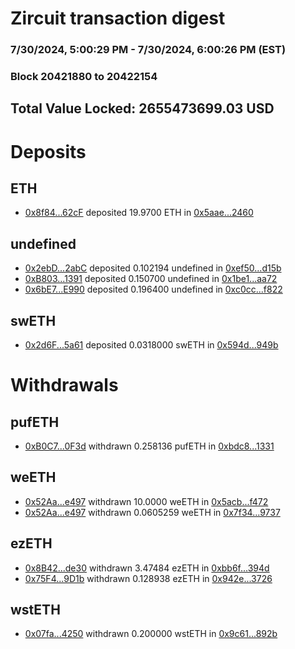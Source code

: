 # Zircuit transaction digest
### 7/30/2024, 5:00:29 PM - 7/30/2024, 6:00:26 PM (EST)
### Block 20421880 to 20422154

## Total Value Locked: 2655473699.03 USD

# Deposits
## ETH
- [0x8f84...62cF](https://etherscan.io/address/0x8f84c51430073002303E47762D41Cbc86bDb62cF) deposited 19.9700 ETH in [0x5aae...2460](https://etherscan.io/tx/0x8f84c51430073002303E47762D41Cbc86bDb62cF)
## undefined
- [0x2ebD...2abC](https://etherscan.io/address/0x2ebDF43E9B5e8150c7db1dd73f07B494Bad52abC) deposited 0.102194 undefined in [0xef50...d15b](https://etherscan.io/tx/0x2ebDF43E9B5e8150c7db1dd73f07B494Bad52abC)
- [0xB803...1391](https://etherscan.io/address/0xB803469aa04219fa64b7164a3D30904D57141391) deposited 0.150700 undefined in [0x1be1...aa72](https://etherscan.io/tx/0xB803469aa04219fa64b7164a3D30904D57141391)
- [0x6bE7...E990](https://etherscan.io/address/0x6bE7185C08762B48697682d3C687035fD637E990) deposited 0.196400 undefined in [0xc0cc...f822](https://etherscan.io/tx/0x6bE7185C08762B48697682d3C687035fD637E990)
## swETH
- [0x2d6F...5a61](https://etherscan.io/address/0x2d6Fdd527B2f8Ad8039385A1B610E1BF54765a61) deposited 0.0318000 swETH in [0x594d...949b](https://etherscan.io/tx/0x2d6Fdd527B2f8Ad8039385A1B610E1BF54765a61)
# Withdrawals
## pufETH
- [0xB0C7...0F3d](https://etherscan.io/address/0xB0C72B8B8d1b6D185bd35f459a46FFa4EFa50F3d) withdrawn 0.258136 pufETH in [0xbdc8...1331](https://etherscan.io/tx/0xB0C72B8B8d1b6D185bd35f459a46FFa4EFa50F3d)
## weETH
- [0x52Aa...e497](https://etherscan.io/address/0x52Aa899454998Be5b000Ad077a46Bbe360F4e497) withdrawn 10.0000 weETH in [0x5acb...f472](https://etherscan.io/tx/0x52Aa899454998Be5b000Ad077a46Bbe360F4e497)
- [0x52Aa...e497](https://etherscan.io/address/0x52Aa899454998Be5b000Ad077a46Bbe360F4e497) withdrawn 0.0605259 weETH in [0x7f34...9737](https://etherscan.io/tx/0x52Aa899454998Be5b000Ad077a46Bbe360F4e497)
## ezETH
- [0x8B42...de30](https://etherscan.io/address/0x8B42d2b3Fbf1b28935612D644357C2C56d58de30) withdrawn 3.47484 ezETH in [0xbb6f...394d](https://etherscan.io/tx/0x8B42d2b3Fbf1b28935612D644357C2C56d58de30)
- [0x75F4...9D1b](https://etherscan.io/address/0x75F4F8F44512E4024bFDea78bDC02a6B6Dfa9D1b) withdrawn 0.128938 ezETH in [0x942e...3726](https://etherscan.io/tx/0x75F4F8F44512E4024bFDea78bDC02a6B6Dfa9D1b)
## wstETH
- [0x07fa...4250](https://etherscan.io/address/0x07fa720B8AA926b1a23105c2d1a9d923D3624250) withdrawn 0.200000 wstETH in [0x9c61...892b](https://etherscan.io/tx/0x07fa720B8AA926b1a23105c2d1a9d923D3624250)
